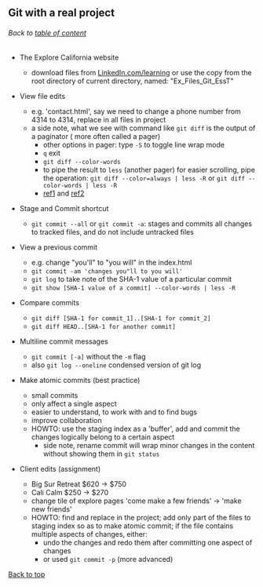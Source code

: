 ## Git with a real project
###### Back to [table of content](https://github.com/ShumzZ/LearningNotes/blob/master/Git/GitEssentialTraining-LinkedIn.MD#table-of-contents)

- The Explore California website
  - download files from [LinkedIn.com/learning](https://www.linkedin.com/learning/git-essential-training-the-basics/the-explore-california-website) or use the copy from the root directory of current directory, named: "Ex_Files_Git_EssT"

- View file edits
  - e.g. 'contact.html', say we need to change a phone number from 4314 to 4314, replace in all files in project
  - a side note, what we see with command like `git diff` is the output of a paginator ( more often called a pager)
    - other options in pager: type `-S` to toggle line wrap mode
    - `q` exit
    - `git diff --color-words`
    - to pipe the result to `less` (another pager) for easier scrolling, pipe the operation: `git diff --color=always | less -R` or `git diff --color-words | less -R`
    - [ref1](https://askubuntu.com/questions/19718/how-to-activate-pagination-for-ls-command) and [ref2](https://askubuntu.com/questions/19718/how-to-activate-pagination-for-ls-command)

- Stage and Commit shortcut
  - `git commit --all` or `git commit -a`: stages and commits all changes to tracked files, and do not include untracked files

- View a previous commit
  - e.g. change "you'll" to "you will" in the index.html
  - `git commit -am 'changes you"ll to you will'`
  - `git log` to take note of the SHA-1 value of a particular commit
  - `git show [SHA-1 value of a commit] --color-words | less -R`

- Compare commits
  - `git diff [SHA-1 for commit_1]..[SHA-1 for commit_2]`
  - `git diff HEAD..[SHA-1 for another commit]`

- Multiline commit messages
  - `git commit [-a]` without the `-m` flag
  - also `git log --oneline` condensed version of git log

- Make atomic commits (best practice)
  - small commits
  - only affect a single aspect
  - easier to understand, to work with and to find bugs
  - improve collaboration
  - HOWTO: use the staging index as a 'buffer', add and commit the changes logically belong to a certain aspect
    - side note, rename commit will wrap minor changes in the content without showing them in `git status`

- Client edits (assignment)
  - Big Sur Retreat $620 -> $750
  - Cali Calm $250 -> $270
  - change tile of explore pages 'come make a few friends' -> 'make new friends'
  - HOWTO: find and replace in the project; add only part of the files to staging index so as to make atomic commit; if the file contains multiple aspects of changes, either:
    - undo the changes and redo them after committing one aspect of changes
    - or used `git commit -p` (more advanced)



[Back to top](#Git-with-a-real-project)
